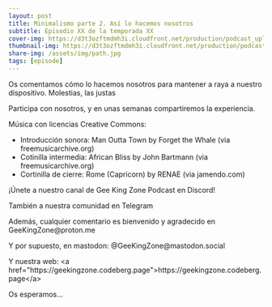 ```yaml
---
layout: post
title: Minimalismo parte 2. Así lo hacemos nosotros
subtitle: Episodio XX de la temporada XX
cover-img: https://d3t3ozftmdmh3i.cloudfront.net/production/podcast_uploaded_nologo/14743809/14743809-1619370377976-ce118b9b0f9a8.jpg
thumbnail-img: https://d3t3ozftmdmh3i.cloudfront.net/production/podcast_uploaded_nologo/14743809/14743809-1619370377976-ce118b9b0f9a8.jpg
share-img: /assets/img/path.jpg
tags: [episode]
---
```


<p>Os comentamos cómo lo hacemos nosotros para mantener a raya a nuestro dispositivo. Molestias, las justas</p>
<p>Participa con nosotros, y en unas semanas compartiremos la experiencia.</p>
<p>Música con licencias Creative Commons:</p>
<ul>
<li>Introducción sonora: Man Outta Town by Forget the Whale (via freemusicarchive.org)</li>
<li>Cotinilla intermedia: African Bliss by John Bartmann (via freemusicarchive.org)</li>
<li>Cortinilla de cierre: Rome (Capricorn) by RENAE (via jamendo.com)</li>
</ul>
<p>¡Únete a nuestro canal de Gee King Zone Podcast en Discord!</p>
<p>También a nuestra comunidad en Telegram</p>
<p>Además, cualquier comentario es bienvenido y agradecido en GeeKingZone@proton.me</p>
<p>Y por supuesto, en mastodon: @GeeKingZone@mastodon.social</p>
<p>Y nuestra web: &lt;a href="https://geekingzone.codeberg.page"&gt;https://geekingzone.codeberg.page&lt;/a&gt;</p>
<p>Os esperamos...</p>
